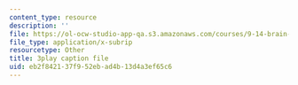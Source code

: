 ```yaml
---
content_type: resource
description: ''
file: https://ol-ocw-studio-app-qa.s3.amazonaws.com/courses/9-14-brain-structure-and-its-origins-spring-2014/eb2f842137f952ebad4b13d4a3ef65c6_555140.vtt
file_type: application/x-subrip
resourcetype: Other
title: 3play caption file
uid: eb2f8421-37f9-52eb-ad4b-13d4a3ef65c6
---
```

